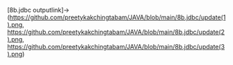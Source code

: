 [8b.jdbc outputlink]->(https://github.com/preetykakchingtabam/JAVA/blob/main/8b.jdbc/update(1).png,
https://github.com/preetykakchingtabam/JAVA/blob/main/8b.jdbc/update(2).png,
https://github.com/preetykakchingtabam/JAVA/blob/main/8b.jdbc/update(3).png)
